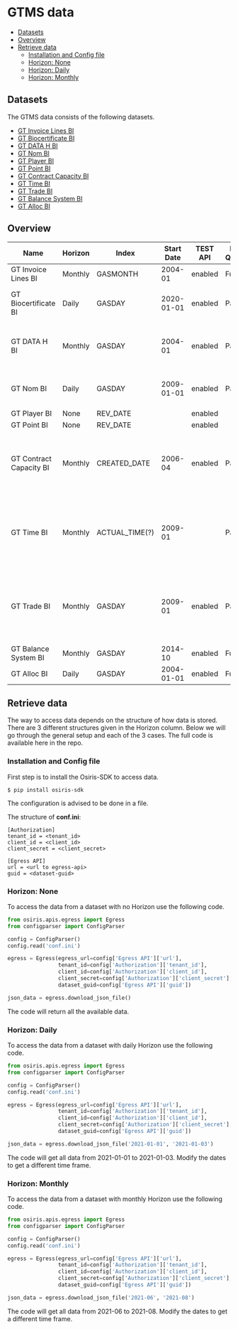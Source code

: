 # GTMS data
- [Datasets](#datasets)
- [Overview](#overview)
- [Retrieve data](#retrieve-data)
  - [Installation and Config file](#installation-and-config-file)
  - [Horizon: None](#horizon:-one)
  - [Horizon: Daily](#horizon:-daily)
  - [Horizon: Monthly](#horizon:-monthly)

## Datasets
The GTMS data consists of the following datasets.
- [GT Invoice Lines BI](https://dataplatform.energinet.dk/detail/471d3e34-b843-4298-fc34-08d8b6fedea4)
- [GT Biocertificate BI](https://dataplatform.energinet.dk/detail/b133dd7a-f1e8-48db-fc33-08d8b6fedea4)    
- [GT DATA H BI](https://dataplatform.energinet.dk/detail/da650d2c-2780-44dc-6b3c-08d876589e90) 
- [GT Nom BI](https://dataplatform.energinet.dk/detail/fecfb55e-4637-4ff6-af49-08d86c4300e8)
- [GT Player BI](https://dataplatform.energinet.dk/detail/adc8d96f-8e3d-4e3d-af48-08d86c4300e8)
- [GT Point BI](https://dataplatform.energinet.dk/detail/b1c9449c-a452-4308-af47-08d86c4300e8)
- [GT Contract Capacity BI](https://dataplatform.energinet.dk/detail/acfee9a5-fc82-4e4d-af46-08d86c4300e8)
- [GT Time BI](https://dataplatform.energinet.dk/detail/14e4bf94-afab-44b3-af45-08d86c4300e8)
- [GT Trade BI](https://dataplatform.energinet.dk/detail/3ab1b6f7-d0ec-4c16-7de5-08d86b849d90)
- [GT Balance System BI](https://dataplatform.energinet.dk/detail/0f3897d5-0c57-4967-7de4-08d86b849d90)
- [GT Alloc BI](https://dataplatform.energinet.dk/detail/02480cbc-5361-43ab-e1d8-08d86464f17e)

## Overview

| Name                    | Horizon | Index          | Start Date | TEST API | Data Quality | Notes       |
| ----------------------- | ------- | -------------- | ---------- | -------- | ------------ | ----------- |
| GT Invoice Lines BI     | Monthly | GASMONTH       | 2004-01    | enabled  | Full         | |
| GT Biocertificate BI    | Daily   | GASDAY         | 2020-01-01 | enabled  | Partial      | Missing from 2021-07-01 -> |
| GT DATA H BI            | Monthly | GASDAY         | 2004-01    | enabled  | Partial      | Missing data throughout (140 months) |
| GT Nom BI               | Daily   | GASDAY         | 2009-01-01 | enabled  | Partial      | Missing from 2021-07-12 -> |
| GT Player BI            | None    | REV_DATE       |            | enabled  |              | |
| GT Point BI             | None    | REV_DATE       |            | enabled  |              | |
| GT Contract Capacity BI | Monthly | CREATED_DATE   | 2006-04    | enabled  | Partial      | Missing data, Only new format from 2021-06 -> |
| GT Time BI              | Monthly | ACTUAL_TIME(?) | 2009-01    |          | Partial      | Data from 2009-2044 (New format 2021-05 -> present day) |
| GT Trade BI             | Monthly | GASDAY         | 2009-01    | enabled  | Partial      | Data from 2009-2044 (New format 2021-05 -> 2021-07) |
| GT Balance System BI    | Monthly | GASDAY         | 2014-10    | enabled  | Full         | |
| GT Alloc BI             | Daily   | GASDAY         | 2004-01-01 | enabled  | Full         | |
 

## Retrieve data

The way to access data depends on the structure of how data is stored.
There are 3 different structures given in the Horizon column.
Below we will go through the general setup and each of the 3 cases.
The full code is available here in the repo.

### Installation and Config file
First step is to install the Osiris-SDK to access data.
``` shell
$ pip install osiris-sdk
```

The configuration is advised to be done in a file.

The structure of **conf.ini**:
```
[Authorization]
tenant_id = <tenant_id>
client_id = <client_id>
client_secret = <client_secret>

[Egress API]
url = <url to egress-api>
guid = <dataset-guid>
```

### Horizon: None
To access the data from a dataset with no Horizon use the following code.
``` python
from osiris.apis.egress import Egress
from configparser import ConfigParser

config = ConfigParser()
config.read('conf.ini')

egress = Egress(egress_url=config['Egress API']['url'],
                tenant_id=config['Authorization']['tenant_id'],
                client_id=config['Authorization']['client_id'],
                client_secret=config['Authorization']['client_secret'],
                dataset_guid=config['Egress API']['guid'])

json_data = egress.download_json_file()
```
The code will return all the available data.

### Horizon: Daily
To access the data from a dataset with daily Horizon use the following code.
``` python
from osiris.apis.egress import Egress
from configparser import ConfigParser

config = ConfigParser()
config.read('conf.ini')

egress = Egress(egress_url=config['Egress API']['url'],
                tenant_id=config['Authorization']['tenant_id'],
                client_id=config['Authorization']['client_id'],
                client_secret=config['Authorization']['client_secret'],
                dataset_guid=config['Egress API']['guid'])

json_data = egress.download_json_file('2021-01-01', '2021-01-03')
```
The code will get all data from 2021-01-01 to 2021-01-03. Modify the dates to get a different time frame.

### Horizon: Monthly
To access the data from a dataset with monthly Horizon use the following code.
``` python
from osiris.apis.egress import Egress
from configparser import ConfigParser

config = ConfigParser()
config.read('conf.ini')

egress = Egress(egress_url=config['Egress API']['url'],
                tenant_id=config['Authorization']['tenant_id'],
                client_id=config['Authorization']['client_id'],
                client_secret=config['Authorization']['client_secret'],
                dataset_guid=config['Egress API']['guid'])

json_data = egress.download_json_file('2021-06', '2021-08')
```
The code will get all data from 2021-06 to 2021-08. Modify the dates to get a different time frame.